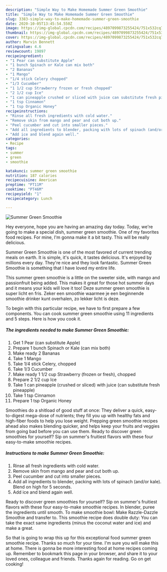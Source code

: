 ```yaml
---
description: "Simple Way to Make Homemade Summer Green Smoothie"
title: "Simple Way to Make Homemade Summer Green Smoothie"
slug: 3383-simple-way-to-make-homemade-summer-green-smoothie
date: 2020-10-05T13:45:54.550Z
image: https://img-global.cpcdn.com/recipes/4897099873255424/751x532cq70/summer-green-smoothie-recipe-main-photo.jpg
thumbnail: https://img-global.cpcdn.com/recipes/4897099873255424/751x532cq70/summer-green-smoothie-recipe-main-photo.jpg
cover: https://img-global.cpcdn.com/recipes/4897099873255424/751x532cq70/summer-green-smoothie-recipe-main-photo.jpg
author: Marvin Bennett
ratingvalue: 4.6
reviewcount: 19897
recipeingredient:
- "1 Pear can substitute Apple"
- "1 bunch Spinach or Kale can mix both"
- "2 Bananas"
- "1 Mango"
- "1/4 stick Celery chopped"
- "1/3 Cucumber"
- "1 1/2 cup Strawberry frozen or fresh chopped"
- "2 1/2 cup Ice"
- "1 can pineapple crushed or sliced with juice can substitute fresh pineapple"
- "1 tsp Cinnamon"
- "1 tsp Organic Honey"
recipeinstructions:
- "Rinse all fresh ingredients with cold water."
- "Remove skin from mango and pear and cut both up."
- "Peel cucumber and cut into smaller pieces."
- "Add all ingredients to blender, packing with lots of spinach (and/or kale). Blend on high for 5 seconds."
- "Add ice and blend again well."
categories:
- Recipe
tags:
- summer
- green
- smoothie

katakunci: summer green smoothie 
nutrition: 187 calories
recipecuisine: American
preptime: "PT11M"
cooktime: "PT46M"
recipeyield: "1"
recipecategory: Lunch

---
```



![Summer Green Smoothie](https://img-global.cpcdn.com/recipes/4897099873255424/751x532cq70/summer-green-smoothie-recipe-main-photo.jpg)

Hey everyone, hope you are having an amazing day today. Today, we're going to make a special dish, summer green smoothie. One of my favorites food recipes. For mine, I'm gonna make it a bit tasty. This will be really delicious.

Summer Green Smoothie is one of the most favored of current trending meals on earth. It is simple, it's quick, it tastes delicious. It's enjoyed by millions every day. They're nice and they look fantastic. Summer Green Smoothie is something that I have loved my entire life.

This summer green smoothie is a little on the sweeter side, with mango and passionfruit being added. This makes it great for those hot summer days and it means your kids will love it too! Deze summer green smoothie is super licht en fris. Zeker een smoothie waarmee je een beginnende smoothie drinker kunt overhalen, zo lekker licht is deze.


To begin with this particular recipe, we have to first prepare a few components. You can cook summer green smoothie using 11 ingredients and 5 steps. Here is how you cook it.

<!--inarticleads1-->

##### The ingredients needed to make Summer Green Smoothie:

1. Get 1 Pear (can substitute Apple)
1. Prepare 1 bunch Spinach or Kale (can mix both)
1. Make ready 2 Bananas
1. Take 1 Mango
1. Take 1/4 stick Celery, chopped
1. Take 1/3 Cucumber
1. Make ready 1 1/2 cup Strawberry (frozen or fresh), chopped
1. Prepare 2 1/2 cup Ice
1. Take 1 can pineapple (crushed or sliced) with juice (can substitute fresh pineapple)
1. Take 1 tsp Cinnamon
1. Prepare 1 tsp Organic Honey


Smoothies do a shitload of good stuff at once: They deliver a quick, easy-to-digest mega-dose of nutrients; they fill you up with healthy fats and high-fiber foods to help you lose weight. Prepping green smoothie recipes ahead also makes blending quicker, and helps keep your fruits and veggies from going bad before you can use them. Ready to discover green smoothies for yourself? Sip on summer&#39;s fruitiest flavors with these four easy-to-make smoothie recipes. 

<!--inarticleads2-->

##### Instructions to make Summer Green Smoothie:

1. Rinse all fresh ingredients with cold water.
1. Remove skin from mango and pear and cut both up.
1. Peel cucumber and cut into smaller pieces.
1. Add all ingredients to blender, packing with lots of spinach (and/or kale). Blend on high for 5 seconds.
1. Add ice and blend again well.


Ready to discover green smoothies for yourself? Sip on summer&#39;s fruitiest flavors with these four easy-to-make smoothie recipes. In blender, puree the ingredients until smooth. To make smoothie bowl: Make Razzle-Dazzle Smoothie and transfer to. This smoothie recipe does double duty: You can take the exact same ingredients (minus the coconut water and ice) and make a great. 

So that is going to wrap this up for this exceptional food summer green smoothie recipe. Thanks so much for your time. I'm sure you will make this at home. There is gonna be more interesting food at home recipes coming up. Remember to bookmark this page in your browser, and share it to your loved ones, colleague and friends. Thanks again for reading. Go on get cooking!
